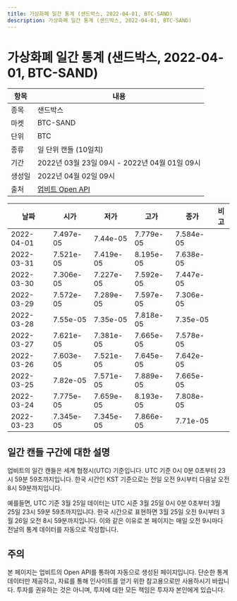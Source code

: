 ```yaml
---
title: 가상화폐 일간 통계 (샌드박스, 2022-04-01, BTC-SAND)
description: 가상화폐 일간 통계 (샌드박스, 2022-04-01, BTC-SAND)
---
```



가상화폐 일간 통계 (샌드박스, 2022-04-01, BTC-SAND)
===

|항목|내용|
|--|--|
|종목|샌드박스|
|마켓|BTC-SAND|
|단위|BTC|
|종류|일 단위 캔들 (10일치)|
|기간|2022년 03월 23일 09시 - 2022년 04월 01일 09시|
|생성일|2022년 04월 02일 09시|
|출처|[업비트 Open API](https://docs.upbit.com)|


|날짜|시가|저가|고가|종가|비고|
|--|--|--|--|--|--|
|2022-04-01|7.497e-05|7.44e-05|7.779e-05|7.584e-05|    |
|2022-03-31|7.521e-05|7.419e-05|8.195e-05|7.638e-05|    |
|2022-03-30|7.306e-05|7.227e-05|7.592e-05|7.447e-05|    |
|2022-03-29|7.572e-05|7.289e-05|7.597e-05|7.306e-05|    |
|2022-03-28|7.55e-05|7.35e-05|7.818e-05|7.35e-05|    |
|2022-03-27|7.621e-05|7.381e-05|7.665e-05|7.578e-05|    |
|2022-03-26|7.603e-05|7.521e-05|7.645e-05|7.642e-05|    |
|2022-03-25|7.82e-05|7.571e-05|7.889e-05|7.665e-05|    |
|2022-03-24|7.775e-05|7.659e-05|8.193e-05|7.808e-05|    |
|2022-03-23|7.345e-05|7.345e-05|7.866e-05|7.71e-05|    |


일간 캔들 구간에 대한 설명
---


업비트의 일간 캔들은 세계 협정시(UTC) 기준입니다. 
UTC 기준 0시 0분 0초부터 23시 59분 59초까지입니다. 
한국 시간인 KST 기준으로는 전일 오전 9시부터 다음날 오전 8시 59분까지입니다. 


예를들면, UTC 기준 3월 25일 데이터는 UTC 시준 3월 25일 0시 0분 0초부터 3월 25일 23시 59분 59초까지입니다. 
한국 시간으로 표현하면 3월 25일 오전 9시부터 3월 26일 오전 8시 59분까지입니다. 
이와 같은 이유로 본 페이지는 매일 오전 9시마다 전날의 통계 데이터를 자동으로 작성합니다. 


주의
---


본 페이지는 업비트의 Open API를 통하여 자동으로 생성된 페이지입니다. 
단순한 통계 데이터만 제공하고, 자료를 통해 인사이트를 얻기 위한 참고용으로만 사용하시기 바랍니다. 
투자를 권유하는 것은 아니며, 투자에 대한 모든 책임은 투자자 본인에게 있습니다. 
